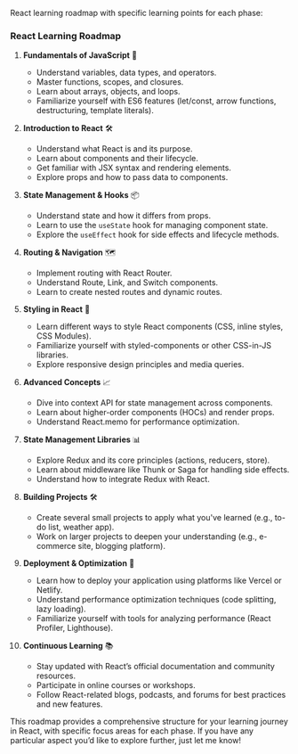 React learning roadmap with specific learning points for each phase:

### React Learning Roadmap

1. **Fundamentals of JavaScript** 🔧
   - Understand variables, data types, and operators.
   - Master functions, scopes, and closures.
   - Learn about arrays, objects, and loops.
   - Familiarize yourself with ES6 features (let/const, arrow functions, destructuring, template literals).

2. **Introduction to React** 🛠️
   - Understand what React is and its purpose.
   - Learn about components and their lifecycle.
   - Get familiar with JSX syntax and rendering elements.
   - Explore props and how to pass data to components.

3. **State Management & Hooks** 📦
   - Understand state and how it differs from props.
   - Learn to use the `useState` hook for managing component state.
   - Explore the `useEffect` hook for side effects and lifecycle methods.

4. **Routing & Navigation** 🗺️
   - Implement routing with React Router.
   - Understand Route, Link, and Switch components.
   - Learn to create nested routes and dynamic routes.

5. **Styling in React** 🎨
   - Learn different ways to style React components (CSS, inline styles, CSS Modules).
   - Familiarize yourself with styled-components or other CSS-in-JS libraries.
   - Explore responsive design principles and media queries.

6. **Advanced Concepts** 📈
   - Dive into context API for state management across components.
   - Learn about higher-order components (HOCs) and render props.
   - Understand React.memo for performance optimization.

7. **State Management Libraries** 📊
   - Explore Redux and its core principles (actions, reducers, store).
   - Learn about middleware like Thunk or Saga for handling side effects.
   - Understand how to integrate Redux with React.

8. **Building Projects** 🛠️
   - Create several small projects to apply what you've learned (e.g., to-do list, weather app).
   - Work on larger projects to deepen your understanding (e.g., e-commerce site, blogging platform).

9. **Deployment & Optimization** 🚀
   - Learn how to deploy your application using platforms like Vercel or Netlify.
   - Understand performance optimization techniques (code splitting, lazy loading).
   - Familiarize yourself with tools for analyzing performance (React Profiler, Lighthouse).

10. **Continuous Learning** 📚
    - Stay updated with React’s official documentation and community resources.
    - Participate in online courses or workshops.
    - Follow React-related blogs, podcasts, and forums for best practices and new features.

This roadmap provides a comprehensive structure for your learning journey in React, with specific focus areas for each phase. If you have any particular aspect you’d like to explore further, just let me know!
